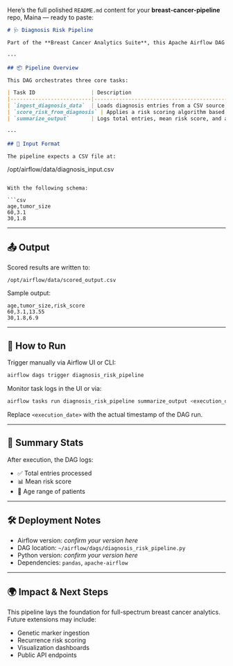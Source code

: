 Here’s the full polished `README.md` content for your **breast-cancer-pipeline** repo, Maina — ready to paste:

```markdown
# 🩺 Diagnosis Risk Pipeline

Part of the **Breast Cancer Analytics Suite**, this Apache Airflow DAG ingests diagnosis data, applies a custom risk scoring model, and logs summary statistics for downstream analytics and public health impact.

---

## 📦 Pipeline Overview

This DAG orchestrates three core tasks:

| Task ID                  | Description                                                                 |
|--------------------------|-----------------------------------------------------------------------------|
| `ingest_diagnosis_data`  | Loads diagnosis entries from a CSV source                                  |
| `score_risk_from_diagnosis` | Applies a risk scoring algorithm based on age and tumor size             |
| `summarize_output`       | Logs total entries, mean risk score, and age range from the scored output   |

---

## 📁 Input Format

The pipeline expects a CSV file at:

```
/opt/airflow/data/diagnosis_input.csv
```

With the following schema:

```csv
age,tumor_size
60,3.1
30,1.8
```

---

## 📤 Output

Scored results are written to:

```
/opt/airflow/data/scored_output.csv
```

Sample output:

```csv
age,tumor_size,risk_score
60,3.1,13.55
30,1.8,6.9
```

---

## 🚀 How to Run

Trigger manually via Airflow UI or CLI:

```bash
airflow dags trigger diagnosis_risk_pipeline
```

Monitor task logs in the UI or via:

```bash
airflow tasks run diagnosis_risk_pipeline summarize_output <execution_date>
```

Replace `<execution_date>` with the actual timestamp of the DAG run.

---

## 🧠 Summary Stats

After execution, the DAG logs:

- ✅ Total entries processed
- 📊 Mean risk score
- 👥 Age range of patients

---

## 🛠 Deployment Notes

- Airflow version: *confirm your version here*
- DAG location: `~/airflow/dags/diagnosis_risk_pipeline.py`
- Python version: *confirm your version here*
- Dependencies: `pandas`, `apache-airflow`

---

## 🌍 Impact & Next Steps

This pipeline lays the foundation for full-spectrum breast cancer analytics. Future extensions may include:

- Genetic marker ingestion
- Recurrence risk scoring
- Visualization dashboards
- Public API endpoints
